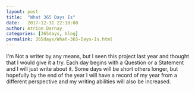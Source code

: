 ```yaml
---
layout: post  
title:  "What 365 Days Is"  
date:   2017-12-31 22:18:08  
author: Atrion Darnay  
categories: [365days, blog]
permalink: 365days/What-365-Days-Is.html  
---
```

  I'm Not a writer by any means, but I seen this project last year and thought that I would give it a try. Each day begins with a Question or a Statement and I will just write about it. Some days will be short others longer, but hopefully by the end of the year I will have a record of my year from a different perspective and my writing abilities will also be increased.
  
  
